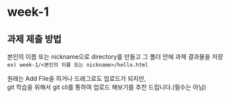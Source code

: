 # week-1

## 과제 제출 방법
본인의 이름 또는 nickname으로 directory를 만들고 그 폴더 안에 과제 결과물을 저장  
```ex) week-1/<본인의 이름 또는 nickname>/hello.html```

원래는 Add File을 하거나 드래그로도 업로드가 되지만,   
git 학습을 위해서 git cli를 통하여 업로드 해보기를 추천 드립니다.(필수는 아님)
